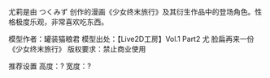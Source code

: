 尤莉是由 つくみず 创作的漫画《少女终末旅行》及其衍生作品中的登场角色。性格极度乐观，非常喜欢吃东西。

模型作者：罐装猫粮君
模型出处：【Live2D工房】Vol.1 Part2 尤 脸扁再来一份 《少女终末旅行》
版权要求：禁止商业使用


推荐设置
高度：?
宽度：?
